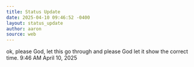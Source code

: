 ```yaml
---
title: Status Update
date: 2025-04-10 09:46:52 -0400
layout: status_update
author: aaron
source: web
---
```

ok, please God, let this go through and please God let it show the correct time. 9:46 AM April 10, 2025
